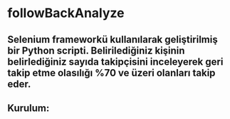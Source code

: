 # followBackAnalyze
Selenium frameworkü kullanılarak geliştirilmiş bir **Python** scripti. Belirilediğiniz kişinin belirlediğiniz sayıda takipçisini inceleyerek geri takip etme olasılığı %70 ve üzeri olanları takip eder.
----------------------------
## Kurulum:

